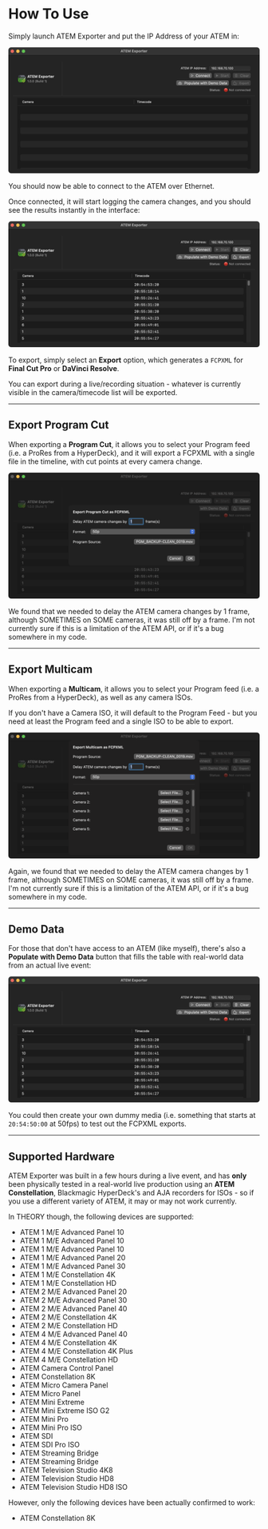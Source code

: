 # How To Use

Simply launch ATEM Exporter and put the IP Address of your ATEM in:

![](/static/default-screen.png)

You should now be able to connect to the ATEM over Ethernet.

Once connected, it will start logging the camera changes, and you should see the results instantly in the interface:

![](/static/demo-data.png)

To export, simply select an **Export** option, which generates a `FCPXML` for **Final Cut Pro** or **DaVinci Resolve**.

You can export during a live/recording situation - whatever is currently visible in the camera/timecode list will be exported.

---

## Export Program Cut

When exporting a **Program Cut**, it allows you to select your Program feed (i.e. a ProRes from a HyperDeck), and it will export a FCPXML with a single file in the timeline, with cut points at every camera change.

![](/static/program-cut.png)

We found that we needed to delay the ATEM camera changes by 1 frame, although SOMETIMES on SOME cameras, it was still off by a frame. I'm not currently sure if this is a limitation of the ATEM API, or if it's a bug somewhere in my code.

---

## Export Multicam

When exporting a **Multicam**, it allows you to select your Program feed (i.e. a ProRes from a HyperDeck), as well as any camera ISOs.

If you don't have a Camera ISO, it will default to the Program Feed - but you need at least the Program feed and a single ISO to be able to export.

![](/static/multicam.png)

Again, we found that we needed to delay the ATEM camera changes by 1 frame, although SOMETIMES on SOME cameras, it was still off by a frame. I'm not currently sure if this is a limitation of the ATEM API, or if it's a bug somewhere in my code.

---

## Demo Data

For those that don't have access to an ATEM (like myself), there's also a **Populate with Demo Data** button that fills the table with real-world data from an actual live event:

![](/static/demo-data.png)

You could then create your own dummy media (i.e. something that starts at `20:54:50:00` at 50fps) to test out the FCPXML exports.

---

## Supported Hardware

ATEM Exporter was built in a few hours during a live event, and has **only** been physically tested in a real-world live production using an **ATEM Constellation**, Blackmagic HyperDeck's and AJA recorders for ISOs - so if you use a different variety of ATEM, it may or may not work currently.

In THEORY though, the following devices are supported:

- ATEM 1 M/E Advanced Panel 10
- ATEM 1 M/E Advanced Panel 10
- ATEM 1 M/E Advanced Panel 10
- ATEM 1 M/E Advanced Panel 20
- ATEM 1 M/E Advanced Panel 30
- ATEM 1 M/E Constellation 4K
- ATEM 1 M/E Constellation HD
- ATEM 2 M/E Advanced Panel 20
- ATEM 2 M/E Advanced Panel 30
- ATEM 2 M/E Advanced Panel 40
- ATEM 2 M/E Constellation 4K
- ATEM 2 M/E Constellation HD
- ATEM 4 M/E Advanced Panel 40
- ATEM 4 M/E Constellation 4K
- ATEM 4 M/E Constellation 4K Plus
- ATEM 4 M/E Constellation HD
- ATEM Camera Control Panel
- ATEM Constellation 8K
- ATEM Micro Camera Panel
- ATEM Micro Panel
- ATEM Mini Extreme
- ATEM Mini Extreme ISO G2
- ATEM Mini Pro
- ATEM Mini Pro ISO
- ATEM SDI
- ATEM SDI Pro ISO
- ATEM Streaming Bridge
- ATEM Streaming Bridge
- ATEM Television Studio 4K8
- ATEM Television Studio HD8
- ATEM Television Studio HD8 ISO

However, only the following devices have been actually confirmed to work:

- ATEM Constellation 8K